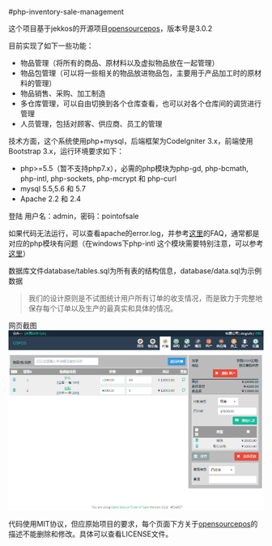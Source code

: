 #php-inventory-sale-management

这个项目基于jekkos的开源项目[opensourcepos](https://github.com/jekkos/opensourcepos)，版本号是3.0.2

目前实现了如下一些功能：
- 物品管理（将所有的商品、原材料以及虚拟物品放在一起管理）
- 物品包管理（可以将一些相关的物品放进物品包，主要用于产品加工时的原材料的管理）
- 物品销售、采购、加工制造
- 多仓库管理，可以自由切换到各个仓库查看，也可以对各个仓库间的调货进行管理
- 人员管理，包括对顾客、供应商、员工的管理

技术方面，这个系统使用php+mysql，后端框架为CodeIgniter 3.x，前端使用Bootstrap 3.x，运行环境要求如下：
- php>=5.5（暂不支持php7.x），必需的php模块为php-gd, php-bcmath, php-intl, php-sockets, php-mcrypt 和 php-curl
- mysql 5.5,5.6 和 5.7
- Apache 2.2 和 2.4

登陆 用户名：admin，密码：pointofsale


如果代码无法运行，可以查看apache的error.log，并参考[这里](https://github.com/jekkos/opensourcepos#faq)的FAQ，通常都是对应的php模块有问题（在windows下php-intl 这个模块需要特别注意，可以参考[这里](http://stackoverflow.com/questions/1451468/intl-extension-installing-php-intl-dll)）

数据库文件database/tables.sql为所有表的结构信息，database/data.sql为示例数据

> 我们的设计原则是不试图统计用户所有订单的收支情况，而是致力于完整地保存每个订单以及生产的最真实和具体的情况。

网页截图![Alt text](./screenshot.png)

代码使用MIT协议，但应原始项目的要求，每个页面下方关于[opensourcepos](https://github.com/jekkos/opensourcepos)的描述不能删除和修改。具体可以查看LICENSE文件。